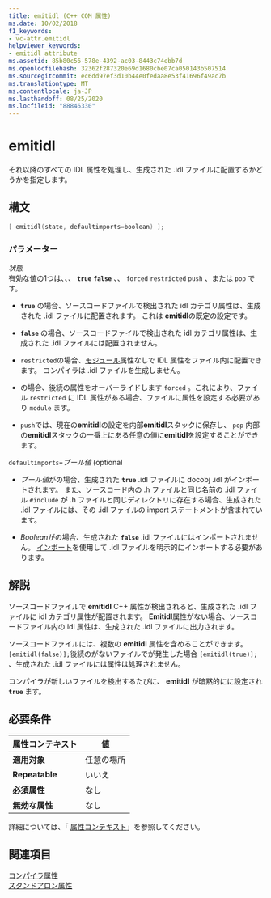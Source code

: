 ```yaml
---
title: emitidl (C++ COM 属性)
ms.date: 10/02/2018
f1_keywords:
- vc-attr.emitidl
helpviewer_keywords:
- emitidl attribute
ms.assetid: 85b80c56-578e-4392-ac03-8443c74ebb7d
ms.openlocfilehash: 32362f287320e69d1680cbe07ca050143b507514
ms.sourcegitcommit: ec6dd97ef3d10b44e0fedaa8e53f41696f49ac7b
ms.translationtype: MT
ms.contentlocale: ja-JP
ms.lasthandoff: 08/25/2020
ms.locfileid: "88846330"
---
```

# <a name="emitidl"></a>emitidl

それ以降のすべての IDL 属性を処理し、生成された .idl ファイルに配置するかどうかを指定します。

## <a name="syntax"></a>構文

```cpp
[ emitidl(state, defaultimports=boolean) ];
```

### <a name="parameters"></a>パラメーター

*状態*<br/>
有効な値の1つは、、、 **`true`** **`false`** 、、 `forced` `restricted` `push` 、または `pop` です。

- **`true`** の場合、ソースコードファイルで検出された idl カテゴリ属性は、生成された .idl ファイルに配置されます。 これは **emitidl**の既定の設定です。

- **`false`** の場合、ソースコードファイルで検出された idl カテゴリ属性は、生成された .idl ファイルには配置されません。

- `restricted`の場合、[モジュール](module-cpp.md)属性なしで IDL 属性をファイル内に配置できます。 コンパイラは .idl ファイルを生成しません。

- の場合、後続の属性をオーバーライドします `forced` 。これにより、ファイル `restricted` に IDL 属性がある場合、ファイルに属性を設定する必要があり `module` ます。

- `push`では、現在の**emitidl**の設定を内部**emitidl**スタックに保存し、 `pop` 内部の**emitidl**スタックの一番上にある任意の値に**emitidl**を設定することができます。

`defaultimports=`*ブール値* \(optional

- *ブール値*がの場合、生成された **`true`** .idl ファイルに docobj .idl がインポートされます。 また、ソースコード内の .h ファイルと同じ名前の .idl ファイル `#include` が .h ファイルと同じディレクトリに存在する場合、生成された .idl ファイルには、その .idl ファイルの import ステートメントが含まれています。

- *Boolean*がの場合、生成された **`false`** .idl ファイルにはインポートされません。 [インポート](import.md)を使用して .idl ファイルを明示的にインポートする必要があります。

## <a name="remarks"></a>解説

ソースコードファイルで **emitidl** C++ 属性が検出されると、生成された .idl ファイルに idl カテゴリ属性が配置されます。 **Emitidl**属性がない場合、ソースコードファイル内の idl 属性は、生成された .idl ファイルに出力されます。

ソースコードファイルには、複数の **emitidl** 属性を含めることができます。 `[emitidl(false)];`後続のがないファイルでが発生した場合 `[emitidl(true)];` 、生成された .idl ファイルには属性は処理されません。

コンパイラが新しいファイルを検出するたびに、 **emitidl** が暗黙的にに設定され **`true`** ます。

## <a name="requirements"></a>必要条件

| 属性コンテキスト | 値 |
|-|-|
|**適用対象**|任意の場所|
|**Repeatable**|いいえ|
|**必須属性**|なし|
|**無効な属性**|なし|

詳細については、「 [属性コンテキスト](cpp-attributes-com-net.md#contexts)」を参照してください。

## <a name="see-also"></a>関連項目

[コンパイラ属性](compiler-attributes.md)<br/>
[スタンドアロン属性](stand-alone-attributes.md)
